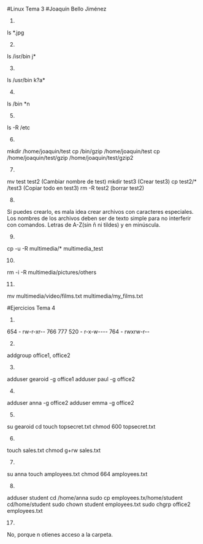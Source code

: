#Linux Tema 3
#Joaquín Bello Jiménez

1.
ls *.jpg

2.
ls /isr/bin j*

3.
ls /usr/bin k?a*

4.
ls /bin *n

5.
ls -R /etc

6.
mkdir /home/joaquin/test
cp /bin/gzip /home/joaquin/test
cp /home/joaquin/test/gzip /home/joaquin/test/gzip2

7.
mv test test2 	(Cambiar nombre de test)
mkdir test3 	(Crear test3)
cp test2/* /test3 (Copiar todo en test3)
rm -R test2 	(borrar test2)

8.
Si puedes crearlo, es mala idea crear archivos con caracteres especiales.
Los nombres de los archivos deben ser de texto simple para no interferir con comandos.
Letras de A-Z(sin ñ ni tildes) y  en minúscula.

9.
cp -u -R multimedia/* multimedia_test

10.
rm -i -R multimedia/pictures/others

11.
mv multimedia/video/films.txt multimedia/my_films.txt

#Ejercicios Tema 4

1.
654 - rw-r-xr--
766
777
520 - r-x-w----
764 - rwxrw-r--

2.
addgroup office1, office2

3.
adduser gearoid -g office1
adduser paul -g office2

4.
adduser anna -g office2
adduser emma -g office2

5.
su gearoid
cd
touch topsecret.txt
chmod 600 topsecret.txt

6.
touch sales.txt
chmod g+rw sales.txt

7.
su anna
touch amployees.txt
chmod 664 amployees.txt


8.
adduser student
cd /home/anna
sudo cp employees.tx/home/student
cd/home/student
sudo chown student employees.txt
sudo chgrp office2 employees.txt

17.
No, porque n otienes acceso a la carpeta.
